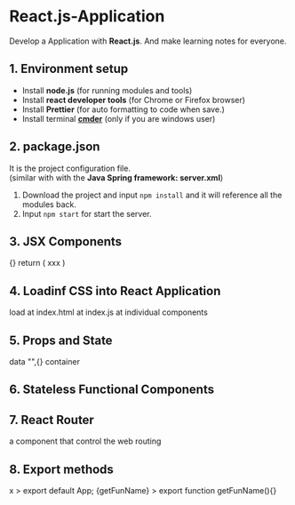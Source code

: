 # React.js-Application
Develop a Application with **React.js**.
And make learning notes for everyone.


## 1. Environment setup
 - Install **node.js** (for running modules and tools)
 - Install **react developer tools** (for Chrome or Firefox browser)
 - Install **Prettier** (for auto formatting to code when save.)
 - Install terminal [**cmder**](https://cmder.net/) (only if you are windows user)


## 2. package.json
It is the project configuration file.  
(similar with with the **Java Spring framework: server.xml**)

 1. Download the project and input `npm install` and it will reference
    all the modules back.
 2. Input `npm start` for start the server.


## 3. JSX Components
{}
return ( xxx )


## 4. Loadinf CSS into React Application
load at index.html
at index.js
at individual components


## 5. Props and State
   data "",{}   container


## 6. Stateless Functional Components



## 7. React Router
a component that control the web routing

## 8. Export methods
x > export default App;
{getFunName} > export function getFunName(){}